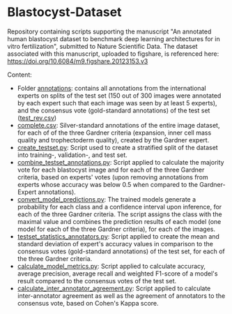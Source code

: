 # Blastocyst-Dataset

Repository containing scripts supporting the manuscript "An annotated human blastocyst dataset to benchmark deep learning architectures for in vitro fertilization",
submitted to Nature Scientific Data. The dataset associated with this manuscript, uploaded to figshare, is referenced here: https://doi.org/10.6084/m9.figshare.20123153.v3

Content: 
* Folder [annotations](annotations): contains all annotations from the international experts on splits of the test set (150 out of 300 images were annotated by each expert such that each image was seen by at least 5 experts), and the consensus vote (gold-standard annotations) of the test set ([test_rev.csv](annotations/test_rev.csv))
* [complete.csv](complete.csv): Silver-standard annotations of the entire image dataset, for each of of the three Gardner criteria (expansion, inner cell mass quality and trophectoderm quality), created by the Gardner expert.
* [create_testset.py](create_testset.py): Script used to create a stratified split of the dataset into training-, validation-, and test set.
* [combine_testset_annotations.py](combine_testset_annotations.py): Script applied to calculate the majority vote for each blastocyst image and for each of the three Gardner criteria, based on experts' votes (upon removing annotations from experts whose accuracy was below 0.5 when compared to the Gardner-Expert annotations).
* [convert_model_predictions.py](convert_model_predictions.py): The trained models generate a probability for each class and a confidence interval upon inference, for each of the three Gardner criteria. The script assigns the class with the maximal value and combines the prediction results of each model (one model for each of the three Gardner criteria), for each of the images.
* [testset_statistics_annotators.py](testset_statistics_annotators.py): Script applied to create the mean and standard deviation of expert's accuracy values in comparison to the consensus votes (gold-standard annotations) of the test set, for each of the three Gardner criteria.
* [calculate_model_metrics.py](calculate_model_metrics.py): Script applied to calculate accuracy, average precision, average recall and weighted F1-score of a model's result compared to the consensus votes of the test set.
* [calculate_inter_annotator_agreement.py](calculate_inter_annotator_agreement.py): Script applied to calculate inter-annotator agreement as well as the agreement of annotators to the consensus vote, based on Cohen's Kappa score.
